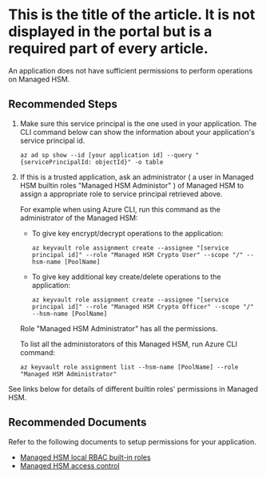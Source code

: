 <properties
  pagetitle="This is the title of the article. It is not displayed in the portal but is a required part of every article."
  description=""
  service="microsoft.keyvault"
  resource="managedhsms"
  ms.author="qinx"
  selfhelptype="Generic"
  supporttopicids="32736894,32736895,32736896,32736897,32736898,32736900,32736904,32736906,32736907,32736915,32736916"
  productpesids="17075"
  cloudenvironments="public"
  disableclouds="blackforest,fairfax,mooncake,usnat,ussec"
  articleid="e2f2ac52-6fd7-4121-b19a-bf6ca5128eb2"
  ownershipid="AzureKeyVault_MHSM" />
# This is the title of the article. It is not displayed in the portal but is a required part of every article.

An application does not have sufficient permissions to perform operations on Managed HSM.

## **Recommended Steps**

1. Make sure this service principal is the one used in your application. The CLI command below can show the information about your application's service principal id.
    ```
    az ad sp show --id [your application id] --query "{servicePrincipalId: objectId}" -o table
    ```

2. If this is a trusted application, ask an administrator ( a user in Managed HSM builtin roles "Managed HSM Administor" ) of Managed HSM to assign a appropriate role to service principal retrieved above.
 
    For example when using Azure CLI, run this command as the administrator of the Managed HSM:<br>
    - To give key encrypt/decrypt operations to the application:
        ```
        az keyvault role assignment create --assignee "[service principal id]" --role "Managed HSM Crypto User" --scope "/" --hsm-name [PoolName]
        ```

    - To give key additional key create/delete operations to the application: 

        ```
        az keyvault role assignment create --assignee "[service principal id]" --role "Managed HSM Crypto Officer" --scope "/" --hsm-name [PoolName]
        ```

    Role "Managed HSM Administrator" has all the permissions.

    To list all the administorators of this Managed HSM, run Azure CLI command:
    ```
    az keyvault role assignment list --hsm-name [PoolName] --role "Managed HSM Administrator"
    ```

See links below for details of different builtin roles' permissions in Managed HSM.

## **Recommended Documents**

Refer to the following documents to setup permissions for your application.<br>

* [Managed HSM local RBAC built-in roles](https://docs.microsoft.com/azure/key-vault/managed-hsm/built-in-roles)
* [Managed HSM access control](https://docs.microsoft.com/azure/key-vault/managed-hsm/access-control)